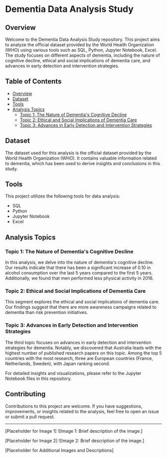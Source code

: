 # Dementia Data Analysis Study

## Overview
Welcome to the Dementia Data Analysis Study repository. This project aims to analyze the official dataset provided by the World Health Organization (WHO) using various tools such as SQL, Python, Jupyter Notebook, Excel. The study focuses on different aspects of dementia, including the nature of cognitive decline, ethical and social implications of dementia care, and advances in early detection and intervention strategies.

## Table of Contents
- [Overview](#overview)
- [Dataset](#dataset)
- [Tools](#tools)
- [Analysis Topics](#analysis-topics)
  - [Topic 1: The Nature of Dementia's Cognitive Decline](#topic-1-the-nature-of-dementias-cognitive-decline)
  - [Topic 2: Ethical and Social Implications of Dementia Care](#topic-2-ethical-and-social-implications-of-dementia-care)
  - [Topic 3: Advances in Early Detection and Intervention Strategies](#topic-3-advances-in-early-detection-and-intervention-strategies)

## Dataset
The dataset used for this analysis is the official dataset provided by the World Health Organization (WHO). It contains valuable information related to dementia, which has been used to derive insights and conclusions in this study.

## Tools
This project utilizes the following tools for data analysis:
- SQL
- Python
- Jupyter Notebook
- Excel

## Analysis Topics

### Topic 1: The Nature of Dementia's Cognitive Decline
In this analysis, we delve into the nature of dementia's cognitive decline. Our results indicate that there has been a significant increase of 0.10 in alcohol consumption over the last 5 years compared to the first 5 years. Additionally, we found that men performed less physical activity in 2016.

### Topic 2: Ethical and Social Implications of Dementia Care
This segment explores the ethical and social implications of dementia care. Our findings suggest that there are more awareness campaigns related to dementia than risk prevention initiatives.

### Topic 3: Advances in Early Detection and Intervention Strategies
The third topic focuses on advances in early detection and intervention strategies for dementia. Notably, we discovered that Australia leads with the highest number of published research papers on this topic. Among the top 5 countries with the most research, three are European countries (France, Netherlands, Sweden), with Japan ranking second.

For detailed insights and visualizations, please refer to the Jupyter Notebook files in this repository.

## Contributing
Contributions to this project are welcome. If you have suggestions, improvements, or insights related to the analysis, feel free to open an issue or submit a pull request.

---

[Placeholder for Image 1]
![Image 1: Brief description of the image.]

[Placeholder for Image 2]
![Image 2: Brief description of the image.]

[Placeholder for Additional Images and Descriptions]


